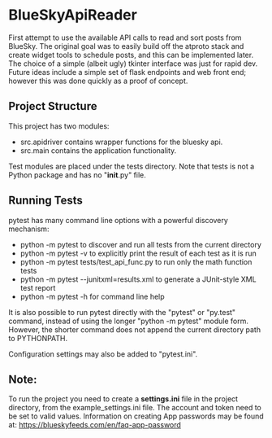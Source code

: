 # BlueSkyApiReader
First attempt to use the available API calls to read and sort posts from BlueSky.
The original goal was to easily build off the atproto stack and create widget tools to schedule posts, and this can be implemented later.
The choice of a simple (albeit ugly) tkinter interface was just for rapid dev.
Future ideas include a simple set of flask endpoints and web front end; however this was done quickly as a proof of concept.

Project Structure
-----------------
This project has two modules:

* src.apidriver contains wrapper functions for the bluesky api.
* src.main contains the application functionality.  

Test modules are placed under the tests directory. Note that tests is not a Python package and has no "__init__.py" file.

Running Tests
-----------------
pytest has many command line options with a powerful discovery mechanism:

* python -m pytest to discover and run all tests from the current directory
* python -m pytest -v to explicitly print the result of each test as it is run
* python -m pytest tests/test_api_func.py to run only the math function tests
* python -m pytest --junitxml=results.xml to generate a JUnit-style XML test report
* python -m pytest -h for command line help  

It is also possible to run pytest directly with the "pytest" or "py.test" command, instead of using the longer "python -m pytest" module form. However, the shorter command does not append the current directory path to PYTHONPATH.

Configuration settings may also be added to "pytest.ini".

Note:
-----------------
To run the project you need to create a **settings.ini** file in the project directory, from the example_settings.ini file.
The account and token need to be set to valid values. Information on creating App passwords may be found at: https://blueskyfeeds.com/en/faq-app-password
